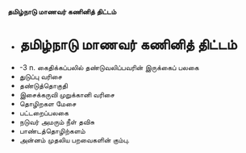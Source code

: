 **தமிழ்நாடு மாணவர் கணினித் திட்டம்**
- # தமிழ்நாடு மாணவர் கணினித் திட்டம்
- -3 n. கைதிக்கப்பலில் தண்டுவலிப்பவரின் இருக்கைப் பலகை
- துடுப்பு வரிசை
- தண்டுத்தொகுதி
- இசைக்கருவி முறுக்கானி வரிசை
- தொழிறகள மேசை
- பட்டறைப்பலகை
- நடுவர் அமரும் நீள் தவிசு
- பாண்டத்தொழிற்களம்
- அன்னம் முதலிய பறவைகளின் கும்பு.

